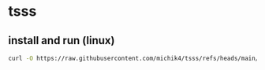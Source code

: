 # tsss

## install and run (linux)
```bash
curl -O https://raw.githubusercontent.com/michik4/tsss/refs/heads/main/linux/tsss.sh && chmod +x tsss.sh && ./tsss.sh
```
